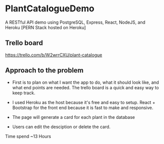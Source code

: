 # PlantCatalogueDemo
A RESTful API demo using PostgreSQL, Express, React, NodeJS, and Heroku [PERN Stack hosted on Heroku]

## Trello board 
https://trello.com/b/W2wrrCXU/plant-catalogue

## Approach to the problem
- First is to plan on what I want the app to do, what it should look like, and what end points are needed. The trello board is a quick and easy way to keep track.
- I used Heroku as the host because it's free and easy to setup. React + Bootstrap for the front end because it is fast to make and responsive.

- The page will generate a card for each plant in the database
- Users can edit the desciption or delete the card.

Time spend ~13 Hours
